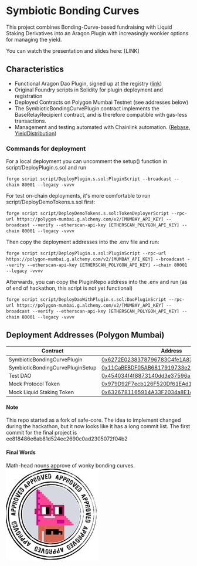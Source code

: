 # Symbiotic Bonding Curves

This project combines Bonding-Curve-based fundraising with Liquid Staking Derivatives into an Aragon Plugin with increasingly wonkier options for managing the yield.

You can watch the presentation and slides here: [LINK]

## Characteristics
- Functional Aragon Dao Plugin, signed up at the registry ([link](https://mumbai.polygonscan.com/tx/0x144dab540594e66be2ecde2b5ac701d4ce5c49ca167d3ddc99ec49125df0c856))
- Original Foundry scripts in Solidity for plugin deployment and registration
- Deployed Contracts on Polygon Mumbai Testnet (see addresses below)
- The SymbioticBondingCurvePlugin contract implements the BaseRelayRecipient contract, and is therefore compatible with gas-less transactions.
- Management and testing automated with Chainlink automation. ([Rebase](https://automation.chain.link/mumbai/27856060908643686677321196615300647332707232863806945074647748540463835847677), [YieldDistribution](https://automation.chain.link/mumbai/27856060908643686677321196615300647332707232863806945074647748540463835847677))


### Commands for deployment

For a local deployment you can uncomment the setup() function in script/DeployPlugin.s.sol and run 
```
forge script script/DeployPlugin.s.sol:PluginScript --broadcast --chain 80001 --legacy -vvvv
```

For test on-chain deployments, it's more comfortable to run script/DeployDemoTokens.s.sol first:
```
forge script script/DeployDemoTokens.s.sol:TokenDeployerScript --rpc-url https://polygon-mumbai.g.alchemy.com/v2/[MUMBAY_API_KEY] --broadcast --verify --etherscan-api-key [ETHERSCAN_POLYGON_API_KEY] --chain 80001 --legacy -vvvv
```

Then copy the deployment addresses into the .env file and run:

```
forge script script/DeployPlugin.s.sol:PluginScript --rpc-url https://polygon-mumbai.g.alchemy.com/v2/[MUMBAY_API_KEY] --broadcast --verify --etherscan-api-key [ETHERSCAN_POLYGON_API_KEY] --chain 80001 --legacy -vvvv
```

Afterwards, you can copy the PluginRepo address into the .env and run (as of end of hackathon, this script is not yet functional)
```
forge script script/DeployDaoWithPlugin.s.sol:DaoPluginScript --rpc-url https://polygon-mumbai.g.alchemy.com/v2/[MUMBAY_API_KEY] --broadcast --verify --etherscan-api-key [ETHERSCAN_POLYGON_API_KEY] --chain 80001 --legacy -vvvv
```

## Deployment Addresses (Polygon Mumbai)
| Contract | Address |
|----------|---------|
| SymbioticBondingCurvePlugin | [0x6272E0238378796783C4fe1A839E187D3910973c](https://mumbai.polygonscan.com/address/0x6272E0238378796783C4fe1A839E187D3910973c) |
| SymbioticBondingCurvePluginSetup | [0x11CaBEBDF05AB6817919733e21D126A4920C095b](https://mumbai.polygonscan.com/address/0x11CaBEBDF05AB6817919733e21D126A4920C095b)| 
| Test DAO | [0x454034f4f8873140dd3e37596a7fa4a221a6964a](https://mumbai.polygonscan.com/address/0x454034f4f8873140dd3e37596a7fa4a221a6964a) |
| Mock Protocol Token | [0x979D92F7ecb126F520Df61EAd1D48E16f25Be49f](https://mumbai.polygonscan.com/address/0x979D92F7ecb126F520Df61EAd1D48E16f25Be49f) |
| Mock Liquid Staking Token | [0x6326781165914A33F2034a8E1dC66859dAc6b5dA](https://mumbai.polygonscan.com/address/0x6326781165914A33F2034a8E1dC66859dAc6b5dA) |

#### Note
This repo started as a fork of safe-core. The idea to implement changed during the hackathon, but it now looks like it has a long commit list. The first commit for the final project is ee818486e6ab81d524ec2690c0ad2305072f04b2

#### Final Words

Math-head nouns approve of wonky bonding curves.<br>
![nounsy](noun_mid.jpg)
